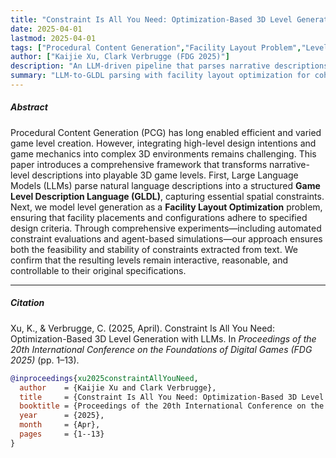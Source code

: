 ```yaml
---
title: "Constraint Is All You Need: Optimization-Based 3D Level Generation with LLMs"
date: 2025-04-01
lastmod: 2025-04-01
tags: ["Procedural Content Generation","Facility Layout Problem","Level Generation","Large Language Models","Game Design"]
author: ["Kaijie Xu, Clark Verbrugge (FDG 2025)"]
description: "An LLM-driven pipeline that parses narrative descriptions into a structured GLDL and solves level generation as a facility layout optimization problem."
summary: "LLM-to-GLDL parsing with facility layout optimization for coherent 3D level generation."
---
```


<!--more-->

##### Abstract

Procedural Content Generation (PCG) has long enabled efficient and varied game level creation. However, integrating high-level design intentions and game mechanics into complex 3D environments remains challenging. This paper introduces a comprehensive framework that transforms narrative-level descriptions into playable 3D game levels. First, Large Language Models (LLMs) parse natural language descriptions into a structured **Game Level Description Language (GLDL)**, capturing essential spatial constraints. Next, we model level generation as a **Facility Layout Optimization** problem, ensuring that facility placements and configurations adhere to specified design criteria. Through comprehensive experiments—including automated constraint evaluations and agent-based simulations—our approach ensures both the feasibility and stability of constraints extracted from text. We confirm that the resulting levels remain interactive, reasonable, and controllable to their original specifications.

---

##### Citation

Xu, K., & Verbrugge, C. (2025, April). Constraint Is All You Need: Optimization-Based 3D Level Generation with LLMs. In *Proceedings of the 20th International Conference on the Foundations of Digital Games (FDG 2025)* (pp. 1–13).

```BibTeX
@inproceedings{xu2025constraintAllYouNeed,
  author    = {Kaijie Xu and Clark Verbrugge},
  title     = {Constraint Is All You Need: Optimization-Based 3D Level Generation with LLMs},
  booktitle = {Proceedings of the 20th International Conference on the Foundations of Digital Games},
  year      = {2025},
  month     = {Apr},
  pages     = {1--13}
}
